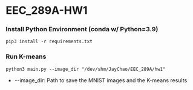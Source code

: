 # EEC_289A-HW1

### Install Python Environment (conda w/ Python=3.9)
```
pip3 install -r requirements.txt
```

### Run K-means
```
python3 main.py --image_dir "/dev/shm/JayChao/EEC_289A/hw1"
```
* --image_dir: Path to save the MNIST images and the K-means results
